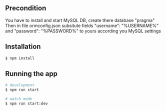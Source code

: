 
## Precondition

You have to install and start MySQL DB, create there database "pragma"
Then in file ormconfig.json subsitute fields "username": "%USERNAME%" and "password": "%PASSWORD%" to yours according you MySQL settings 

## Installation

```bash
$ npm install
```

## Running the app


```bash
# development
$ npm run start

# watch mode
$ npm run start:dev


